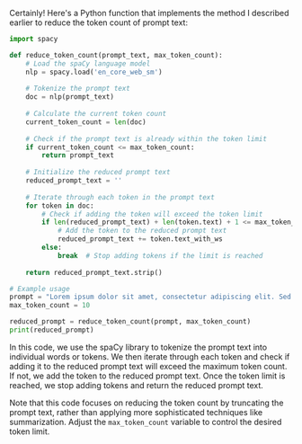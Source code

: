 Certainly! Here's a Python function that implements the method I described earlier to reduce the token count of prompt text:

```python
import spacy

def reduce_token_count(prompt_text, max_token_count):
    # Load the spaCy language model
    nlp = spacy.load('en_core_web_sm')
    
    # Tokenize the prompt text
    doc = nlp(prompt_text)
    
    # Calculate the current token count
    current_token_count = len(doc)
    
    # Check if the prompt text is already within the token limit
    if current_token_count <= max_token_count:
        return prompt_text
    
    # Initialize the reduced prompt text
    reduced_prompt_text = ''
    
    # Iterate through each token in the prompt text
    for token in doc:
        # Check if adding the token will exceed the token limit
        if len(reduced_prompt_text) + len(token.text) + 1 <= max_token_count:
            # Add the token to the reduced prompt text
            reduced_prompt_text += token.text_with_ws
        else:
            break  # Stop adding tokens if the limit is reached
    
    return reduced_prompt_text.strip()

# Example usage
prompt = "Lorem ipsum dolor sit amet, consectetur adipiscing elit. Sed convallis ultricies lacus."
max_token_count = 10

reduced_prompt = reduce_token_count(prompt, max_token_count)
print(reduced_prompt)
```

In this code, we use the spaCy library to tokenize the prompt text into individual words or tokens. We then iterate through each token and check if adding it to the reduced prompt text will exceed the maximum token count. If not, we add the token to the reduced prompt text. Once the token limit is reached, we stop adding tokens and return the reduced prompt text.

Note that this code focuses on reducing the token count by truncating the prompt text, rather than applying more sophisticated techniques like summarization. Adjust the `max_token_count` variable to control the desired token limit.

 
